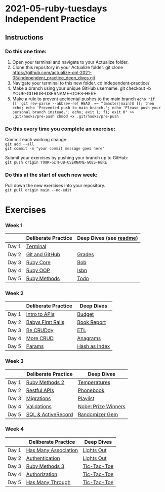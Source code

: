 # 2021-05-ruby-tuesdays Independent Practice

## Instructions
### Do this one time:
1. Open your terminal and navigate to your Actualize folder.
2. Clone this repository in your Actualize folder.
  git clone https://github.com/actualize-onl-2021-05/independent_practice_deep_dives.git
3. Navigate your terminal to this new folder.
  cd independent-practice/
4. Make a branch using your unique GitHub username.
  git checkout -b YOUR-GITHUB-USERNAME-GOES-HERE
5. Make a rule to prevent accidental pushes to the main branch
```echo "if [[ `git rev-parse --abbrev-ref HEAD` =~ ^(master|main)$ ]]; then echo; echo 'Prevented push to main branch.'; echo 'Please push your personal branch instead.'; echo; exit 1; fi; exit 0" >> .git/hooks/pre-push
chmod +x .git/hooks/pre-push```



### Do this every time you complete an exercise:

Commit each working change:  
`git add --all`  
`git commit -m "your commit message goes here"`

Submit your exercises by pushing your branch up to GitHub:  
`git push origin YOUR-GITHUB-USERNAME-GOES-HERE`

### Do this at the start of each new week:

Pull down the new exercises into your repository.  
`git pull origin main --no-edit`




# Exercises






### Week 1

|       | Deliberate Practice       | Deep Dives (see [readme](DEEPDIVES_README.md)) |
| ----- | ------------------------------------ | -------------------------------------------------------- |
| Day 1 | [Terminal](w01/terminal)             |                                                          |
| Day 2 | [Git and GitHub](w01/git_and_github) | [Grades](w01/grades)                                     |
| Day 3 | [Ruby Core](w01/ruby_core)           | [Bob](w01/bob)                                           |
| Day 4 | [Ruby OOP](w01/ruby_oop)             | [Isbn](w01/isbn)                                         |
| Day 5 | [Ruby Methods](w01/ruby_methods)     | [Todo](w01/todo)                                         |


### Week 2

|       | Deliberate Practice             | Deep Dives  |
| ----- | ------------------------------------------ | -------------------------------------------------------- |
| Day 1 | [Intro to APIs](w02/intro_to_apis)         | [Budget](w02/budget)                                     |
| Day 2 | [Babys First Rails](w02/babys_first_rails) | [Book Report](w02/book_report)                           |
| Day 3 | [Be CRUDdy](w02/be_cruddy)                 | [ETL](w02/etl)                                           |
| Day 4 | [More CRUD](w02/more_crud)                 | [Anagrams](w02/anagrams)                                 |
| Day 5 | [Params](w02/params)                       | [Hash as Index](w02/hash_as_index)                       |



### Week 3

|       | Deliberate Practice                | Deep Dives |
| ----- | ---------------------------------------------- | -------------------------------------------------------- |
| Day 1 | [Ruby Methods 2](w03/ruby_methods_2)           | [Temperatures](w03/temperatures)                         |
| Day 2 | [Restful APIs](w03/restful_apis)               | [Phonebook](w03/phonebook)                               |
| Day 3 | [Migrations](w03/migrations)                   | [Playlist](w03/playlist)                                 |
| Day 4 | [Validations](w03/validations)                 | [Nobel Prize Winners](w03/nobel_prize_winners)           |
| Day 5 | [SQL & ActiveRecord](w03/sql_and_activerecord) | [Randomizer Gem](w03/randomizer_gem)                     |



### Week 4

|       | Deliberate Practice                | Deep Dives  |
| ----- | ---------------------------------------------- | -------------------------------------------------------- |
| Day 1 | [Has Many Association](w04/has_many)           | [Lights Out](w04/lights_out)                         |
| Day 2 | [Authentication](w04/authentication)               | [Lights Out](w04/lights_out)                               |
| Day 3 | [Ruby Methods 3](w04/ruby_methods_3)                   | [Tic-Tac-Toe](w04/tic_tac_toe)                                 |
| Day 4 | [Authorization](w04/authorization)                 | [Tic-Tac-Toe](w04/tic_tac_toe)           |
| Day 5 | [Has Many Through](w04/has_many_through) | [Tic-Tac-Toe](w04/tic_tac_toe)                     |

